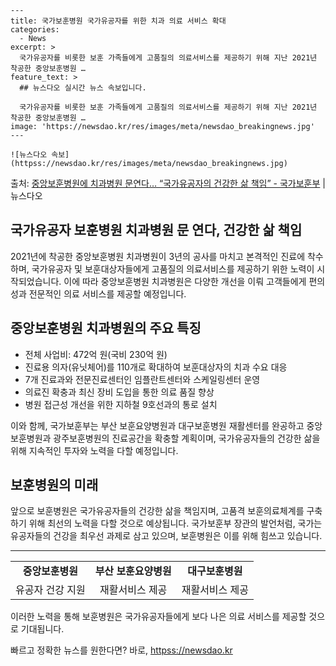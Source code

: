     ---
    title: 국가보훈병원 국가유공자를 위한 치과 의료 서비스 확대
    categories:
      - News
    excerpt: >
      국가유공자를 비롯한 보훈 가족들에게 고품질의 의료서비스를 제공하기 위해 지난 2021년 착공한 중앙보훈병원 …
    feature_text: >
      ## 뉴스다오 실시간 뉴스 속보입니다.
    
      국가유공자를 비롯한 보훈 가족들에게 고품질의 의료서비스를 제공하기 위해 지난 2021년 착공한 중앙보훈병원 …
    image: 'https://newsdao.kr/res/images/meta/newsdao_breakingnews.jpg'
    ---
    
    ![뉴스다오 속보](httpss://newsdao.kr/res/images/meta/newsdao_breakingnews.jpg)

<p>출처: <a href="httpss://newsdao.kr/3063" rel="dofollow">중앙보훈병원에 치과병원 문연다… “국가유공자의 건강한 삶 책임” - 국가보훈부</a> | 뉴스다오</p>

<h2>국가유공자 보훈병원 치과병원 문 연다, 건강한 삶 책임</h2>

<p data-ke-size="size16">2021년에 착공한 중앙보훈병원 치과병원이 3년의 공사를 마치고 본격적인 진료에 착수하며, 국가유공자 및 보훈대상자들에게 고품질의 의료서비스를 제공하기 위한 노력이 시작되었습니다. 이에 따라 중앙보훈병원 치과병원은 다양한 개선을 이뤄 고객들에게 편의성과 전문적인 의료 서비스를 제공할 예정입니다.</p>

<h2 data-ke-size="size26">중앙보훈병원 치과병원의 주요 특징</h2>

<ul>
  <li>전체 사업비: 472억 원(국비 230억 원)</li>
  <li>진료용 의자(유닛체어)를 110개로 확대하여 보훈대상자의 치과 수요 대응</li>
  <li>7개 진료과와 전문진료센터인 임플란트센터와 스케일링센터 운영</li>
  <li>의료진 확충과 최신 장비 도입을 통한 의료 품질 향상</li>
  <li>병원 접근성 개선을 위한 지하철 9호선과의 통로 설치</li>
</ul>

<p data-ke-size="size16">이와 함께, 국가보훈부는 부산 보훈요양병원과 대구보훈병원 재활센터를 완공하고 중앙보훈병원과 광주보훈병원의 진료공간을 확충할 계획이며, 국가유공자들의 건강한 삶을 위해 지속적인 투자와 노력을 다할 예정입니다.</p>

<h2 data-ke-size="size26">보훈병원의 미래</h2>

<p data-ke-size="size16">앞으로 보훈병원은 국가유공자들의 건강한 삶을 책임지며, 고품격 보훈의료체계를 구축하기 위해 최선의 노력을 다할 것으로 예상됩니다. 국가보훈부 장관의 발언처럼, 국가는 유공자들의 건강을 최우선 과제로 삼고 있으며, 보훈병원은 이를 위해 힘쓰고 있습니다.</p>

<hr>

<table>
  <tr>
    <td style="text-align: center; height: 17px;"><b>중앙보훈병원</b></td>
    <td style="text-align: center; height: 17px;"><b>부산 보훈요양병원</b></td>
    <td style="text-align: center; height: 17px;"><b>대구보훈병원</b></td>
  </tr>
  <tr>
    <td style="text-align: center; height: 17px;">유공자 건강 지원</td>
    <td style="text-align: center; height: 17px;">재활서비스 제공</td>
    <td style="text-align: center; height: 17px;">재활서비스 제공</td>
  </tr>
</table>

<p data-ke-size="size16">이러한 노력을 통해 보훈병원은 국가유공자들에게 보다 나은 의료 서비스를 제공할 것으로 기대됩니다.</p> 

빠르고 정확한 뉴스를 원한다면? 바로, <a href="httpss://newsdao.kr" rel="dofollow">httpss://newsdao.kr</a>


    